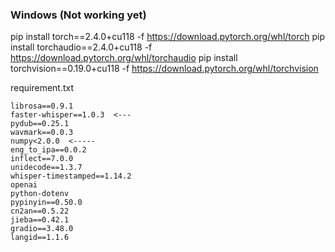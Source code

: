 ### Windows (Not working yet)
pip install torch==2.4.0+cu118 -f https://download.pytorch.org/whl/torch 
pip install torchaudio==2.4.0+cu118 -f https://download.pytorch.org/whl/torchaudio
pip install torchvision==0.19.0+cu118 -f https://download.pytorch.org/whl/torchvision




requirement.txt
```
librosa==0.9.1
faster-whisper==1.0.3  <---
pydub==0.25.1
wavmark==0.0.3
numpy<2.0.0  <-----
eng_to_ipa==0.0.2
inflect==7.0.0
unidecode==1.3.7
whisper-timestamped==1.14.2
openai
python-dotenv
pypinyin==0.50.0
cn2an==0.5.22
jieba==0.42.1
gradio==3.48.0
langid==1.1.6
```